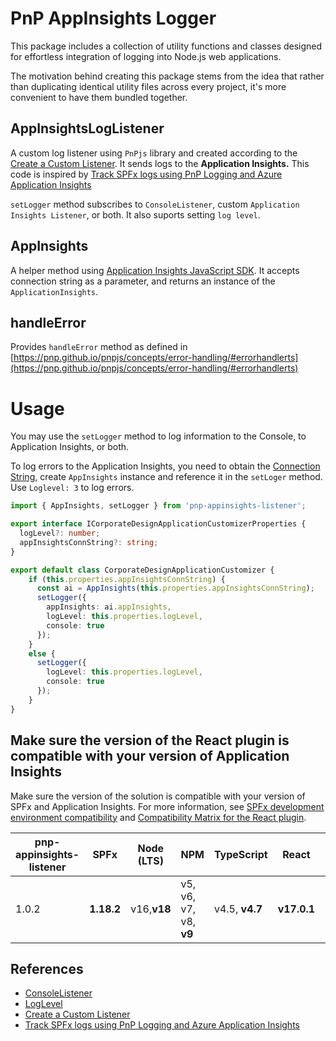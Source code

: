 ﻿
# PnP AppInsights Logger

This package includes a collection of utility functions and classes designed for effortless integration of logging into Node.js web applications.

The motivation behind creating this package stems from the idea that rather than duplicating identical utility files across every project, it's more convenient to have them bundled together.

## AppInsightsLogListener

A custom log listener using `PnPjs` library and created according to the [Create a Custom Listener](https://pnp.github.io/pnpjs/logging/#create-a-custom-listener). It sends logs to the **Application Insights.**
This code is inspired by [Track SPFx logs using PnP Logging and Azure Application Insights](https://ravichandran.blog/2020/05/31/track-spfx-logs-using-pnp-logging-and-azure-application-insights/)

`setLogger` method subscribes to `ConsoleListener`, custom `Application Insights Listener`, or both. It also suports setting `log level`.

## AppInsights

A helper method using [Application Insights JavaScript SDK](https://github.com/microsoft/ApplicationInsights-JS#readme).
It accepts connection string as a parameter, and returns an instance of the `ApplicationInsights`.

## handleError

Provides `handleError` method as defined in [https://pnp.github.io/pnpjs/concepts/error-handling/#errorhandlerts](https://pnp.github.io/pnpjs/concepts/error-handling/#errorhandlerts)

# Usage

You may use the `setLogger` method to log information to the Console, to Application Insights, or both.

To log errors to the Application Insights, you need to obtain the [Connection String](https://learn.microsoft.com/en-us/azure/azure-monitor/app/sdk-connection-string?tabs=dotnet5), create `AppInsights` instance and reference it in the `setLoger` method. Use `Loglevel: 3` to log errors.

```ts
import { AppInsights, setLogger } from 'pnp-appinsights-listener';

export interface ICorporateDesignApplicationCustomizerProperties {
  logLevel?: number;
  appInsightsConnString?: string;
}

export default class CorporateDesignApplicationCustomizer {
    if (this.properties.appInsightsConnString) {
      const ai = AppInsights(this.properties.appInsightsConnString);
      setLogger({
        appInsights: ai.appInsights,
        logLevel: this.properties.logLevel,
        console: true
      });
    }
    else {
      setLogger({
        logLevel: this.properties.logLevel,
        console: true
      });
    }
}
```

## Make sure the version of the React plugin is compatible with your version of Application Insights

Make sure the version of the solution is compatible with your version of SPFx and Application Insights. For more information, see
[SPFx development environment compatibility](https://learn.microsoft.com/en-us/sharepoint/dev/spfx/compatibility#spfx-development-environment-compatibility)
and [Compatibility Matrix for the React plugin](https://github.com/microsoft/applicationinsights-react-js#compatibility-matrix).

| pnp-appinsights-listener|**SPFx**| Node (LTS) | NPM |TypeScript|React|=>|Application Insights|React plugin|
|-|-|-|-|-|-|-|-|-|
|1.0.2|**1.18.2**|v16,**v18** | v5, v6, v7, v8, **v9**|v4.5, **v4.7**| **v17.0.1**|=>|^2.8.12|**3.4.2**|

## References

- [ConsoleListener](https://pnp.github.io/pnpjs/logging/#consolelistener)
- [LogLevel](https://pnp.github.io/pnpjs/logging/#log-levels)
- [Create a Custom Listener](https://pnp.github.io/pnpjs/logging/#create-a-custom-listener)
- [Track SPFx logs using PnP Logging and Azure Application Insights](https://ravichandran.blog/2020/05/31/track-spfx-logs-using-pnp-logging-and-azure-application-insights/)
